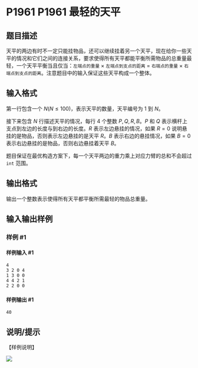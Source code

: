 # P1961 P1961 最轻的天平

## 题目描述

天平的两边有时不一定只能挂物品，还可以继续挂着另一个天平，现在给你一些天平的情况和它们之间的连接关系，要求使得所有天平都能平衡所需物品的总重量最轻，一个天平平衡当且仅当：`左端点的重量` $\times$ `左端点到支点的距离` $=$ `右端点的重量` $\times$ `右端点到支点的距离`。注意题目中的输入保证这些天平构成一个整体。

## 输入格式

第一行包含一个 $N(N \le 100)$，表示天平的数量，天平编号为 $1$ 到 $N$。

接下来包含 $N$ 行描述天平的情况，每行 $4$ 个整数 $P,Q,R,B$。$P$ 和 $Q$ 表示横杆上支点到左边的长度与到右边的长度。$R$ 表示左边悬挂的情况，如果 $R=0$ 说明悬挂的是物品，否则表示左边悬挂的是天平 $R$。$B$ 表示右边的悬挂情况，如果 $B=0$ 表示右边悬挂的是物品，否则右边悬挂着天平 $B$。

题目保证在最优构造方案下，每一个天平两边的重力乘上对应力臂的总和不会超过 `int` 范围。

## 输出格式

输出一个整数表示使得所有天平都平衡所需最轻的物品总重量。

## 输入输出样例

### 样例 #1

#### 样例输入 #1

```
4
3 2 0 4
1 3 0 0
4 4 2 1
2 2 0 0
```

#### 样例输出 #1

```
40
```

## 说明/提示

【样例说明】

![](https://cdn.luogu.com.cn/upload/image_hosting/k8lsxvj9.png)
